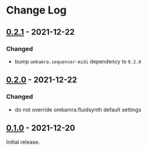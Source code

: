 # Change Log

## [0.2.1] - 2021-12-22

### Changed

- bump `omkamra.sequencer-midi` dependency to `0.2.0`

## [0.2.0] - 2021-12-22

### Changed

- do not override omkamra.fluidsynth default settings

## [0.1.0] - 2021-12-20

Initial release.

[0.2.1]: https://github.com/omkamra/sequencer-fluidsynth/compare/0.2.0...0.2.1
[0.2.0]: https://github.com/omkamra/sequencer-fluidsynth/compare/0.1.0...0.2.0
[0.1.0]: https://github.com/omkamra/sequencer-fluidsynth/tree/0.1.0
